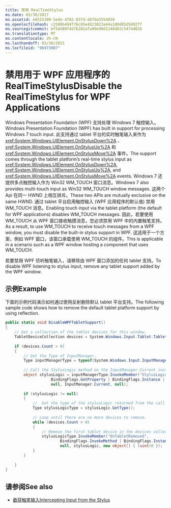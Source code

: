 ```yaml
---
title: 禁用 RealTimeStylus
ms.date: 03/30/2017
ms.assetid: e0525309-5ede-4782-837d-dbf6e5554859
ms.openlocfilehash: c2500b494f76c85e4b23823a44a180d85d5092ff
ms.sourcegitcommit: bf5dd80f4d7b202afa90e90d1148402c5474d826
ms.translationtype: MT
ms.contentlocale: zh-CN
ms.lasthandoff: 03/30/2021
ms.locfileid: "96973007"
---
```

# <a name="disable-the-realtimestylus-for-wpf-applications"></a><span data-ttu-id="12982-102">禁用用于 WPF 应用程序的 RealTimeStylus</span><span class="sxs-lookup"><span data-stu-id="12982-102">Disable the RealTimeStylus for WPF Applications</span></span>

<span data-ttu-id="12982-103">Windows Presentation Foundation (WPF) 支持处理 Windows 7 触控输入。</span><span class="sxs-lookup"><span data-stu-id="12982-103">Windows Presentation Foundation (WPF) has built in support for processing Windows 7 touch input.</span></span> <span data-ttu-id="12982-104">此支持通过 tablet 平台的实时触笔输入来作为 <xref:System.Windows.UIElement.OnStylusDown%2A> 、 <xref:System.Windows.UIElement.OnStylusUp%2A> 和 <xref:System.Windows.UIElement.OnStylusMove%2A> 事件。</span><span class="sxs-lookup"><span data-stu-id="12982-104">The support comes through the tablet platform’s real-time stylus input as <xref:System.Windows.UIElement.OnStylusDown%2A>, <xref:System.Windows.UIElement.OnStylusUp%2A>, and <xref:System.Windows.UIElement.OnStylusMove%2A> events.</span></span> <span data-ttu-id="12982-105">Windows 7 还提供多点触控输入作为 Win32 WM_TOUCH 窗口消息。</span><span class="sxs-lookup"><span data-stu-id="12982-105">Windows 7 also provides multi-touch input as Win32 WM_TOUCH window messages.</span></span> <span data-ttu-id="12982-106">这两个 Api 在同一 HWND 上相互排斥。</span><span class="sxs-lookup"><span data-stu-id="12982-106">These two APIs are mutually exclusive on the same HWND.</span></span> <span data-ttu-id="12982-107">通过 tablet 平台启用触控输入 (WPF 应用程序的默认值) 禁用 WM_TOUCH 消息。</span><span class="sxs-lookup"><span data-stu-id="12982-107">Enabling touch input via the tablet platform (the default for WPF applications) disables WM_TOUCH messages.</span></span> <span data-ttu-id="12982-108">因此，若要使用 WM_TOUCH 从 WPF 窗口接收触摸消息，您必须禁用 WPF 中的内置触笔支持。</span><span class="sxs-lookup"><span data-stu-id="12982-108">As a result, to use WM_TOUCH to receive touch messages from a WPF window, you must disable the built-in stylus support in WPF.</span></span> <span data-ttu-id="12982-109">这适用于一个方案，例如 WPF 窗口，该窗口承载使用 WM_TOUCH 的组件。</span><span class="sxs-lookup"><span data-stu-id="12982-109">This is applicable in a scenario such as a WPF window hosting a component that uses WM_TOUCH.</span></span>  
  
 <span data-ttu-id="12982-110">若要禁用 WPF 侦听触笔输入，请移除由 WPF 窗口添加的任何 tablet 支持。</span><span class="sxs-lookup"><span data-stu-id="12982-110">To disable WPF listening to stylus input, remove any tablet support added by the WPF window.</span></span>  
  
## <a name="example"></a><span data-ttu-id="12982-111">示例</span><span class="sxs-lookup"><span data-stu-id="12982-111">Example</span></span>  
 <span data-ttu-id="12982-112">下面的示例代码演示如何通过使用反射删除默认 tablet 平台支持。</span><span class="sxs-lookup"><span data-stu-id="12982-112">The following sample code shows how to remove the default tablet platform support by using reflection.</span></span>  
  
```csharp  
public static void DisableWPFTabletSupport()  
{  
    // Get a collection of the tablet devices for this window.
    TabletDeviceCollection devices = System.Windows.Input.Tablet.TabletDevices;  
  
    if (devices.Count > 0)  
    {
        // Get the Type of InputManager.  
        Type inputManagerType = typeof(System.Windows.Input.InputManager);  
  
        // Call the StylusLogic method on the InputManager.Current instance.  
        object stylusLogic = inputManagerType.InvokeMember("StylusLogic",  
                    BindingFlags.GetProperty | BindingFlags.Instance | BindingFlags.NonPublic,  
                    null, InputManager.Current, null);  
  
        if (stylusLogic != null)  
        {  
            //  Get the type of the stylusLogic returned from the call to StylusLogic.  
            Type stylusLogicType = stylusLogic.GetType();  
  
            // Loop until there are no more devices to remove.  
            while (devices.Count > 0)  
            {  
                // Remove the first tablet device in the devices collection.  
                stylusLogicType.InvokeMember("OnTabletRemoved",  
                        BindingFlags.InvokeMethod | BindingFlags.Instance | BindingFlags.NonPublic,  
                        null, stylusLogic, new object[] { (uint)0 });  
            }
        }  
  
    }  
}  
```  
  
## <a name="see-also"></a><span data-ttu-id="12982-113">请参阅</span><span class="sxs-lookup"><span data-stu-id="12982-113">See also</span></span>

- [<span data-ttu-id="12982-114">截获触笔输入</span><span class="sxs-lookup"><span data-stu-id="12982-114">Intercepting Input from the Stylus</span></span>](intercepting-input-from-the-stylus.md)
